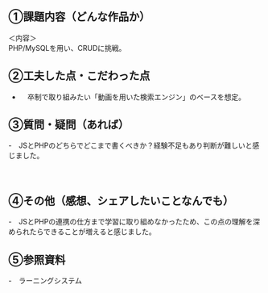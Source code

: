 ## ①課題内容（どんな作品か）
＜内容＞<br>
PHP/MySQLを用い、CRUDに挑戦。



## ②工夫した点・こだわった点
- 　卒制で取り組みたい「動画を用いた検索エンジン」のベースを想定。


## ③質問・疑問（あれば）
-　JSとPHPのどちらでどこまで書くべきか？経験不足もあり判断が難しいと感じました。

　

## ④その他（感想、シェアしたいことなんでも）
-　JSとPHPの連携の仕方まで学習に取り組めなかったため、この点の理解を深められたらできることが増えると感じました。

  
 ## ⑤参照資料
 -　ラーニングシステム
